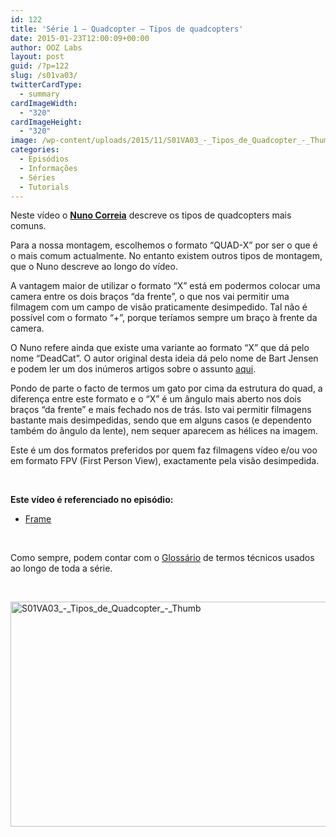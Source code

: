 ```yaml
---
id: 122
title: 'Série 1 — Quadcopter — Tipos de quadcopters'
date: 2015-01-23T12:00:09+00:00
author: OOZ Labs
layout: post
guid: /?p=122
slug: /s01va03/
twitterCardType:
  - summary
cardImageWidth:
  - "320"
cardImageHeight:
  - "320"
image: /wp-content/uploads/2015/11/S01VA03_-_Tipos_de_Quadcopter_-_Thumb.jpg
categories:
  - Episódios
  - Informações
  - Séries
  - Tutorials
---
```

Neste vídeo o [**Nuno Correia**](/equipa/nuno-correia/ "Nuno Correia") descreve os tipos de quadcopters mais comuns.

<p style="text-align: center;">
</p>

Para a nossa montagem, escolhemos o formato &#8220;QUAD-X&#8221; por ser o que é o mais comum actualmente. No entanto existem outros tipos de montagem, que o Nuno descreve ao longo do vídeo.

A vantagem maior de utilizar o formato &#8220;X&#8221; está em podermos colocar uma camera entre os dois braços &#8220;da frente&#8221;, o que nos vai permitir uma filmagem com um campo de visão praticamente desimpedido. Tal não é possível com o formato &#8220;+&#8221;, porque teríamos sempre um braço à frente da camera.

O Nuno refere ainda que existe uma variante ao formato &#8220;X&#8221; que dá pelo nome &#8220;DeadCat&#8221;. O autor original desta ideia dá pelo nome de Bart Jensen e podem ler um dos inúmeros artigos sobre o assunto <a title="Orvillecopter" href="http://www.themarysue.com/orville-cat-quadcopter/" target="_blank">aqui</a>.

Pondo de parte o facto de termos um gato por cima da estrutura do quad, a diferença entre este formato e o &#8220;X&#8221; é um ângulo mais aberto nos dois braços &#8220;da frente&#8221; e mais fechado nos de trás. Isto vai permitir filmagens bastante mais desimpedidas, sendo que em alguns casos (e dependento também do ângulo da lente), nem sequer aparecem as hélices na imagem.

Este é um dos formatos preferidos por quem faz filmagens vídeo e/ou voo em formato FPV (First Person View), exactamente pela visão desimpedida.

&nbsp;

**Este vídeo é referenciado no episódio:**

  * [Frame](/s01e02/ "Série 1 – Quadcopter – Montagem da Frame")

&nbsp;

Como sempre, podem contar com o [Glossário](/s01-glossary/ "Glossário") de termos técnicos usados ao longo de toda a série.

&nbsp;

[<img class="aligncenter size-large wp-image-251" src="/wp-content/uploads/2015/11/S01VA03_-_Tipos_de_Quadcopter_-_Thumb-1024x576.jpg" alt="S01VA03_-_Tipos_de_Quadcopter_-_Thumb" width="640" height="360" srcset="/wp-content/uploads/2015/11/S01VA03_-_Tipos_de_Quadcopter_-_Thumb-1024x576.jpg 1024w, /wp-content/uploads/2015/11/S01VA03_-_Tipos_de_Quadcopter_-_Thumb-300x169.jpg 300w, /wp-content/uploads/2015/11/S01VA03_-_Tipos_de_Quadcopter_-_Thumb-267x150.jpg 267w, /wp-content/uploads/2015/11/S01VA03_-_Tipos_de_Quadcopter_-_Thumb.jpg 1280w" sizes="(max-width: 640px) 100vw, 640px" />](/wp-content/uploads/2015/11/S01VA03_-_Tipos_de_Quadcopter_-_Thumb.jpg)